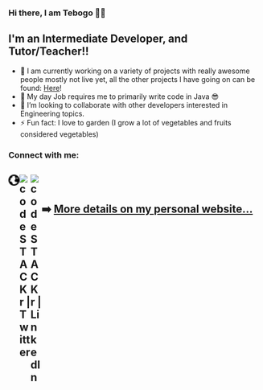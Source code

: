 ### Hi there, I am Tebogo 👋👋 

## I'm an Intermediate Developer, and Tutor/Teacher!!
- 🔭 I am currently working on a variety of projects with really awesome people mostly not live yet, all the other projects I have going on can be found: [Here][website]!
- 🌱 My day Job requires me to primarily write code in Java :sunglasses:
- 👯 I’m looking to collaborate with other developers interested in Engineering topics.
- ⚡ Fun fact: I love to garden (I grow a lot of vegetables and fruits considered vegetables) 

### Connect with me:

[<img align="left" alt="codeSTACKr.com" width="22px" src="https://raw.githubusercontent.com/iconic/open-iconic/master/svg/globe.svg" />][website]
[<img align="left" alt="codeSTACKr | Twitter" width="22px" src="https://cdn.jsdelivr.net/npm/simple-icons@v3/icons/twitter.svg" />][twitter]
[<img align="left" alt="codeSTACKr | LinkedIn" width="22px" src="https://cdn.jsdelivr.net/npm/simple-icons@v3/icons/linkedin.svg" />][linkedin]
<br />
---
  
➡️ [More details on my personal website...](https://errors.co.za)
---

[website]: https://errors.co.za
[twitter]: https://twitter.com/CEOofDPR
[linkedin]: https://linkedin.com/in/tebogo-nkwane
